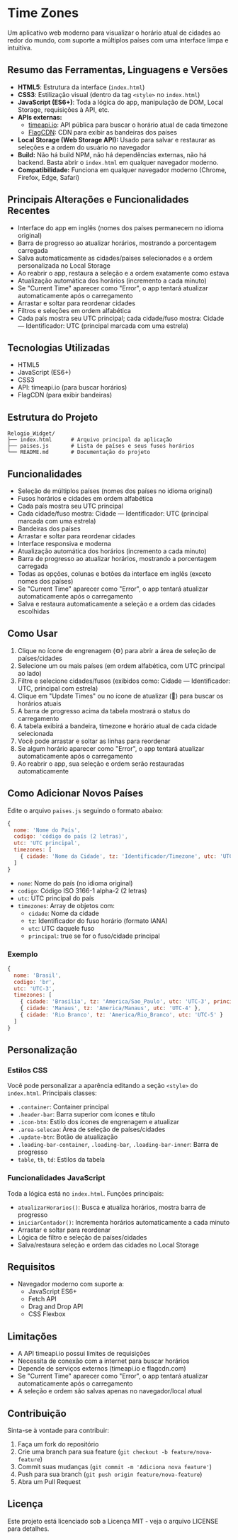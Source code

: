 # Time Zones

Um aplicativo web moderno para visualizar o horário atual de cidades ao redor do mundo, com suporte a múltiplos países com uma interface limpa e intuitiva.

## Resumo das Ferramentas, Linguagens e Versões

- **HTML5**: Estrutura da interface (`index.html`)
- **CSS3**: Estilização visual (dentro da tag `<style>` no `index.html`)
- **JavaScript (ES6+)**: Toda a lógica do app, manipulação de DOM, Local Storage, requisições à API, etc.
- **APIs externas:**
  - [timeapi.io](https://timeapi.io): API pública para buscar o horário atual de cada timezone
  - [FlagCDN](https://flagcdn.com): CDN para exibir as bandeiras dos países
- **Local Storage (Web Storage API):** Usado para salvar e restaurar as seleções e a ordem do usuário no navegador
- **Build:** Não há build NPM, não há dependências externas, não há backend. Basta abrir o `index.html` em qualquer navegador moderno.
- **Compatibilidade:** Funciona em qualquer navegador moderno (Chrome, Firefox, Edge, Safari)

## Principais Alterações e Funcionalidades Recentes

- Interface do app em inglês (nomes dos países permanecem no idioma original)
- Barra de progresso ao atualizar horários, mostrando a porcentagem carregada
- Salva automaticamente as cidades/paises selecionados e a ordem personalizada no Local Storage
- Ao reabrir o app, restaura a seleção e a ordem exatamente como estava
- Atualização automática dos horários (incremento a cada minuto)
- Se "Current Time" aparecer como "Error", o app tentará atualizar automaticamente após o carregamento
- Arrastar e soltar para reordenar cidades
- Filtros e seleções em ordem alfabética
- Cada país mostra seu UTC principal; cada cidade/fuso mostra: Cidade — Identificador: UTC (principal marcada com uma estrela)

## Tecnologias Utilizadas

- HTML5
- JavaScript (ES6+)
- CSS3
- API: timeapi.io (para buscar horários)
- FlagCDN (para exibir bandeiras)

## Estrutura do Projeto

```
Relogio_Widget/
├── index.html      # Arquivo principal da aplicação
├── paises.js       # Lista de países e seus fusos horários
└── README.md       # Documentação do projeto
```

## Funcionalidades

- Seleção de múltiplos países (nomes dos países no idioma original)
- Fusos horários e cidades em ordem alfabética
- Cada país mostra seu UTC principal
- Cada cidade/fuso mostra: Cidade — Identificador: UTC (principal marcada com uma estrela)
- Bandeiras dos países
- Arrastar e soltar para reordenar cidades
- Interface responsiva e moderna
- Atualização automática dos horários (incremento a cada minuto)
- Barra de progresso ao atualizar horários, mostrando a porcentagem carregada
- Todas as opções, colunas e botões da interface em inglês (exceto nomes dos países)
- Se "Current Time" aparecer como "Error", o app tentará atualizar automaticamente após o carregamento
- Salva e restaura automaticamente a seleção e a ordem das cidades escolhidas

## Como Usar

1. Clique no ícone de engrenagem (⚙️) para abrir a área de seleção de países/cidades
2. Selecione um ou mais países (em ordem alfabética, com UTC principal ao lado)
3. Filtre e selecione cidades/fusos (exibidos como: Cidade — Identificador: UTC, principal com estrela)
4. Clique em "Update Times" ou no ícone de atualizar (🔄) para buscar os horários atuais
5. A barra de progresso acima da tabela mostrará o status do carregamento
6. A tabela exibirá a bandeira, timezone e horário atual de cada cidade selecionada
7. Você pode arrastar e soltar as linhas para reordenar
8. Se algum horário aparecer como "Error", o app tentará atualizar automaticamente após o carregamento
9. Ao reabrir o app, sua seleção e ordem serão restauradas automaticamente

## Como Adicionar Novos Países

Edite o arquivo `paises.js` seguindo o formato abaixo:

```javascript
{
  nome: 'Nome do País',
  codigo: 'código do país (2 letras)',
  utc: 'UTC principal',
  timezones: [
    { cidade: 'Nome da Cidade', tz: 'Identificador/Timezone', utc: 'UTC do fuso', principal: true/false }
  ]
}
```

- `nome`: Nome do país (no idioma original)
- `codigo`: Código ISO 3166-1 alpha-2 (2 letras)
- `utc`: UTC principal do país
- `timezones`: Array de objetos com:
  - `cidade`: Nome da cidade
  - `tz`: Identificador do fuso horário (formato IANA)
  - `utc`: UTC daquele fuso
  - `principal`: true se for o fuso/cidade principal

### Exemplo

```javascript
{
  nome: 'Brasil',
  codigo: 'br',
  utc: 'UTC-3',
  timezones: [
    { cidade: 'Brasília', tz: 'America/Sao_Paulo', utc: 'UTC-3', principal: true },
    { cidade: 'Manaus', tz: 'America/Manaus', utc: 'UTC-4' },
    { cidade: 'Rio Branco', tz: 'America/Rio_Branco', utc: 'UTC-5' }
  ]
}
```

## Personalização

### Estilos CSS

Você pode personalizar a aparência editando a seção `<style>` do `index.html`. Principais classes:

- `.container`: Container principal
- `.header-bar`: Barra superior com ícones e título
- `.icon-btn`: Estilo dos ícones de engrenagem e atualizar
- `.area-selecao`: Área de seleção de países/cidades
- `.update-btn`: Botão de atualização
- `.loading-bar-container`, `.loading-bar`, `.loading-bar-inner`: Barra de progresso
- `table`, `th`, `td`: Estilos da tabela

### Funcionalidades JavaScript

Toda a lógica está no `index.html`. Funções principais:

- `atualizarHorarios()`: Busca e atualiza horários, mostra barra de progresso
- `iniciarContador()`: Incrementa horários automaticamente a cada minuto
- Arrastar e soltar para reordenar
- Lógica de filtro e seleção de países/cidades
- Salva/restaura seleção e ordem das cidades no Local Storage

## Requisitos

- Navegador moderno com suporte a:
  - JavaScript ES6+
  - Fetch API
  - Drag and Drop API
  - CSS Flexbox

## Limitações

- A API timeapi.io possui limites de requisições
- Necessita de conexão com a internet para buscar horários
- Depende de serviços externos (timeapi.io e flagcdn.com)
- Se "Current Time" aparecer como "Error", o app tentará atualizar automaticamente após o carregamento
- A seleção e ordem são salvas apenas no navegador/local atual

## Contribuição

Sinta-se à vontade para contribuir:
1. Faça um fork do repositório
2. Crie uma branch para sua feature (`git checkout -b feature/nova-feature`)
3. Commit suas mudanças (`git commit -m 'Adiciona nova feature'`)
4. Push para sua branch (`git push origin feature/nova-feature`)
5. Abra um Pull Request

## Licença

Este projeto está licenciado sob a Licença MIT - veja o arquivo LICENSE para detalhes. 

